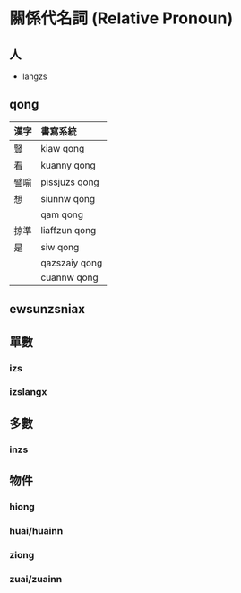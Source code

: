 # 關係代名詞 (Relative Pronoun)

## 人

* langzs

## qong

| 漢字 | 書寫系統 |
| :--- | :--- |
| 豎 | kiaw qong |
| 看 | kuanny qong |
| 譬喻 | pissjuzs qong |
| 想 | siunnw qong |
| | qam qong |
| 掠準 | liaffzun qong |
| 是 | siw qong |
|| qazszaiy qong |
|| cuannw qong |

## ewsunzsniax

## 單數

### izs

### izslangx

## 多數

### inzs

## 物件

### hiong

### huai/huainn

### ziong

### zuai/zuainn
